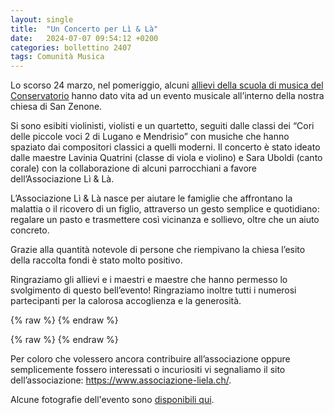 ```yaml
---
layout: single
title:  "Un Concerto per Lì & Là"
date:   2024-07-07 09:54:12 +0200
categories: bollettino 2407
tags: Comunità Musica
---
```


Lo scorso 24 marzo, nel pomeriggio, alcuni <a href="/bollettino/2403/saggio-scuola-musica/">allievi della scuola di musica del Conservatorio</a> hanno dato vita ad un evento musicale all’interno della nostra chiesa di San Zenone. 

Si sono esibiti violinisti, violisti e un quartetto, seguiti dalle classi dei “Cori delle piccole voci 2 di Lugano e Mendrisio” con musiche che hanno spaziato dai compositori classici a quelli moderni. Il concerto è stato ideato dalle maestre Lavinia Quatrini (classe di viola e violino)
e Sara Uboldi (canto corale) con la collaborazione di alcuni parrocchiani a favore dell’Associazione Lì & Là.

L’Associazione Lì & Là nasce per aiutare le famiglie che affrontano la malattia o il ricovero di un figlio, attraverso un gesto semplice e quotidiano: regalare un pasto e trasmettere così vicinanza e sollievo, oltre che un aiuto concreto.

Grazie alla quantità notevole di persone che riempivano la chiesa l’esito della raccolta fondi è stato molto positivo.

Ringraziamo gli allievi e i maestri e maestre che hanno permesso lo svolgimento di
questo bell’evento! Ringraziamo inoltre tutti i numerosi partecipanti per la calorosa
accoglienza e la generosità.


{% raw %}<img class="full"
     src="/assets/images/bollettino2407/liela-1.jpg"
     alt="">
{% endraw %}


{% raw %}<img class="full"
     src="/assets/images/bollettino2407/liela-2.jpg"
     alt="">
{% endraw %}


Per coloro che volessero ancora contribuire all’associazione oppure semplicemente
fossero interessati o incuriositi vi segnaliamo il sito dell’associazione: <a href="https://www.associazione-liela.ch/" target="_new">
https://www.associazione-liela.ch/</a>.

Alcune fotografie dell'evento sono <a href="/foto/gallery-liela/">disponibili qui</a>.

